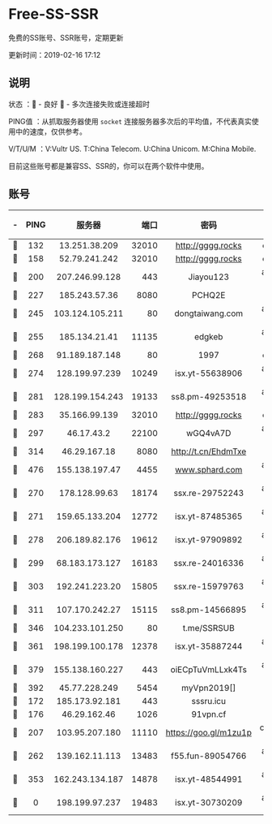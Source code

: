 # Free-SS-SSR

免费的SS账号、SSR账号，定期更新

更新时间：2019-02-16 17:12

## 说明

状态     ：🙂 - 良好 🙁 - 多次连接失败或连接超时

PING值   ：从抓取服务器使用 `socket` 连接服务器多次后的平均值，不代表真实使用中的速度，仅供参考。

V/T/U/M  ：V:Vultr US. T:China Telecom. U:China Unicom. M:China Mobile.

目前这些账号都是兼容SS、SSR的，你可以在两个软件中使用。

## 账号

|-|PING|服务器|端口|密码|加密方式|区域|V/T/U/M|
|:----:|:----:|:-----:|-----:|:----:|:----:|:----:|:----:|
|🙂|132|13.251.38.209|32010|http://gggg.rocks|chacha20|SG|10↑/10↑/10↑/10↑|
|🙂|158|52.79.241.242|32010|http://gggg.rocks|chacha20|KR|9↑/9↑/10↑/8↑|
|🙂|200|207.246.99.128|443|Jiayou123|aes-256-cfb|US|2↑/10↑/10↑/10↑|
|🙂|227|185.243.57.36|8080|PCHQ2E|rc4-md5|US|9↓/10↑/10↑/10↑|
|🙂|245|103.124.105.211|80|dongtaiwang.com|aes-256-cfb|US|9↑/10↑/10↑/10↑|
|🙂|255|185.134.21.41|11135|edgkeb|aes-256-cfb|GB|10↑/10↑/10↑/10↑|
|🙂|268|91.189.187.148|80|1997|chacha20|US|7↑/8↑/8↑/10↑|
|🙂|274|128.199.97.239|10249|isx.yt-55638906|aes-256-cfb|SG|10↑/10↑/10↑/10↑|
|🙂|281|128.199.154.243|19133|ss8.pm-49253518|aes-256-cfb|SG|10↑/10↑/10↑/10↑|
|🙂|283|35.166.99.139|32010|http://gggg.rocks|chacha20|US|10↑/10↑/10↑/10↑|
|🙂|297|46.17.43.2|22100|wGQ4vA7D|aes-256-gcm|RU|6↑/10↑/10↑/10↑|
|🙂|314|46.29.167.18|8080|http://t.cn/EhdmTxe|rc4-md5|RU|10↑/10↑/10↑/10↑|
|🙂|476|155.138.197.47|4455|www.sphard.com|aes-256-cfb|US|8↑/9↑/10↑/10↑|
|🙂|270|178.128.99.63|18174|ssx.re-29752243|aes-256-cfb|SG|9↑/10↑/10↑/10↑|
|🙂|271|159.65.133.204|12772|isx.yt-87485365|aes-256-cfb|SG|10↑/10↑/10↑/10↑|
|🙂|278|206.189.82.176|19612|isx.yt-97909892|aes-256-cfb|SG|10↑/10↑/10↑/10↑|
|🙂|299|68.183.173.127|16183|ssx.re-24016336|aes-256-cfb|US|9↑/10↑/10↑/10↑|
|🙂|303|192.241.223.20|15805|ssx.re-15979763|aes-256-cfb|US|9↑/10↑/10↑/10↑|
|🙂|311|107.170.242.27|15115|ss8.pm-14566895|aes-256-cfb|US|9↑/10↑/10↑/10↑|
|🙂|346|104.233.101.250|80|t.me/SSRSUB|rc4-md5|CA|10↑/10↑/10↑/10↑|
|🙂|361|198.199.100.178|12378|isx.yt-35887244|aes-256-cfb|US|10↑/10↑/10↑/10↑|
|🙂|379|155.138.160.227|443|oiECpTuVmLLxk4Ts|aes-256-cfb|US|2↓/10↑/10↑/10↑|
|🙂|392|45.77.228.249|5454|myVpn2019[]|rc4-md5|GB|10↑/10↑/10↑/10↑|
|🙂|172|185.173.92.181|443|sssru.icu|rc4-md5|RU|10↑/9↓/10↑/9↓|
|🙂|176|46.29.162.46|1026|91vpn.cf|rc4-md5|RU|10↑/9↑/10↑/10↑|
|🙂|207|103.95.207.180|11110|https://goo.gl/m1zu1p|chacha20-ietf|US|8↑/10↑/10↑/10↑|
|🙂|262|139.162.11.113|13483|f55.fun-89054766|aes-256-cfb|SG|9↑/10↑/10↑/10↑|
|🙁|353|162.243.134.187|14878|isx.yt-48544991|aes-256-cfb|US|10↑/10↑/10↑/10↑|
|🙁|0|198.199.97.237|19483|isx.yt-30730209|aes-256-cfb|US|10↑/10↑/10↑/10↑|
